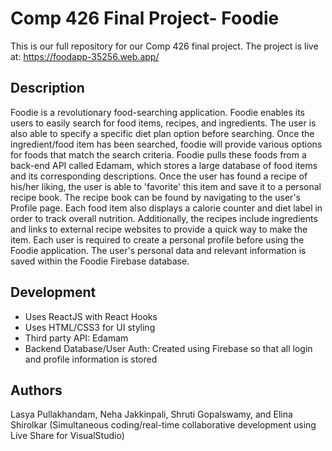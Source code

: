 # Comp 426 Final Project- Foodie

This is our full repository for our Comp 426 final project.
The project is live at: https://foodapp-35256.web.app/

## Description

Foodie is a revolutionary food-searching application. Foodie enables its users to easily search for food items, recipes, and ingredients. The user is also able to specify a specific diet plan option before searching. Once the ingredient/food item has been searched, foodie will provide various options for foods that match the search criteria. Foodie pulls these foods from a back-end API called Edamam, which stores a large database of food items and its corresponding descriptions. Once the user has found a recipe of his/her liking, the user is able to 'favorite' this item and save it to a personal recipe book. The recipe book can be found by navigating to the user's Profile page. Each food item also displays a calorie counter and diet label in order to track overall nutrition. Additionally, the recipes include ingredients and links to external recipe websites to provide a quick way to make the item. Each user is required to create a personal profile before using the Foodie application. The user's personal data and relevant information is saved within the Foodie Firebase database. 

## Development
-	Uses ReactJS with React Hooks
-	Uses HTML/CSS3 for UI styling
-	Third party API: Edamam
-	Backend Database/User Auth: Created using Firebase so that all login and profile information is stored

## Authors

Lasya Pullakhandam,
Neha Jakkinpali,
Shruti Gopalswamy, and 
Elina Shirolkar 
(Simultaneous coding/real-time collaborative development using Live Share for VisualStudio)




